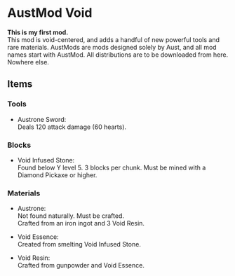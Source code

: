 # AustMod Void
**This is my first mod.**<br>
This mod is void-centered, and adds a handful of new powerful tools and rare materials. AustMods are mods designed solely by Aust, and all mod names start with AustMod. All distributions are to be downloaded from here. Nowhere else.

## Items
### Tools
 - Austrone Sword: <br>
   Deals 120 attack damage (60 hearts).

### Blocks

 - Void Infused Stone: <br>
   Found below Y level 5.
   3 blocks per chunk.
   Must be mined with a Diamond Pickaxe or higher.

### Materials
 - Austrone: <br>
   Not found naturally. Must be crafted. <br>
   Crafted from an iron ingot and 3 Void Resin. <br>
   
 - Void Essence: <br>
   Created from smelting Void Infused Stone.
   
 - Void Resin: <br>
   Crafted from gunpowder and Void Essence. <br>

